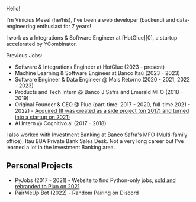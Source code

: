Hello!

I'm Vinicius Mesel (he/his), I've been a web developer (backend) and data-engineering enthusiast for 7 years!

I work as a Integrations & Software Engineer at [HotGlue][0], a startup accelerated by YCombinator.

Previous Jobs:

- Software & Integrations Engineer at HotGlue (2023 - present)
- Machine Learning & Software Engineer at Banco Itaú (2023 - 2023)
- Software Engineer & Data Engineer @ Mais Retorno (2020 - 2021, 2022 - 2023)
- Products and Tech Intern @ Banco J Safra and Emerald MFO (2018 - 2019)
- Original Founder & CEO @ Pluo (part-time: 2017 - 2020, full-time 2021 - 2022) - [Acquired (It was created as a side project (on 2017) and turned into a startup on 2021)][2]
- AI Intern @ Cognitivo.ai (2017 - 2018)

I also worked with Investment Banking at Banco Safra's MFO (Multi-family office), Itau BBA Private Bank Sales Desk. Not a very long career but I've learned a lot in the Investment Banking area.


## Personal Projects 

 - PyJobs (2017 - 2021) - Website to find Python-only jobs, [sold and rebranded to Pluo on 2021][2]
 - PairMeUp Bot (2022) - Random Pairing on Discord

[1]: https://hotglue.com
[2]: https://www.tecmundo.com.br/mercado/222682-exponential-ventures-compra-pyjobs-frontjobs-recrutadev.htm
[3]: https://itau.com.br
